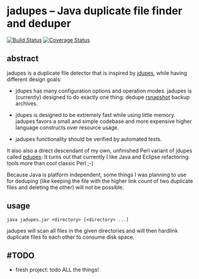 jadupes – Java duplicate file finder and deduper
================================================

[![Build Status](https://travis-ci.org/mmitch/jadupes.svg?branch=master)](https://travis-ci.org/mmitch/jadupes)
[![Coverage Status](https://codecov.io/github/mmitch/jadupes/coverage.svg?branch=master)](https://codecov.io/github/mmitch/jadupes?branch=master)

abstract
--------

jadupes is a duplicate file detector that is inspired by
[jdupes](https://github.com/jbruchon/jdupes), while having
different design goals:

* jdupes has many configuration options and operation modes.
  jadupes is (currently) designed to do exactly one thing:
  dedupe [rsnapshot](http://rsnapshot.org/) backup archives.

* jdupes is designed to be extremely fast while using little memory.
  jadupes favors a small and simple codebase and more expensive higher
  language constructs over resource usage.

* jadupes functionality should be verified by automated tests.

It also also a direct descendant of my own, unfinished Perl variant of
jdupes called [pdupes](https://github.com/mmitch/pdupes): It turns
out that currently I like Java and Eclipse refactoring tools more
than cool classic Perl ;-)

Because Java is platform independent, some things I was planning 
to use for deduping (like keeping the file with the higher link count
of two duplicate files and deleting the other) will not be possible.


usage
-----

`java jadupes.jar <directory> [<directory> ...]`

jadupes will scan all files in the given directories and will then
hardlink duplicate files to each other to consume disk space.


#TODO
-----

* fresh project: todo ALL the things!
